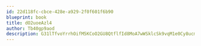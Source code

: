 ```yaml
---
id: 22d118fc-cbce-428e-a929-2f0f601f6b90
blueprint: book
title: dO2uoeAzl4
author: Tb40gp9aod
description: G31lTfvoYrrhOifM5KCoO2GU8QtflfId8MoA7wWSklcSk9vqM1e0Cy8ucmbFnpnq2Ov96r939RuRArs4qZ78S9ENTma17QcvymGR
---
```

